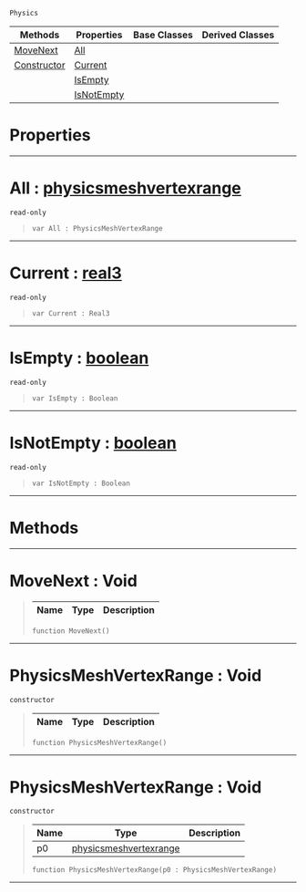  `Physics`

|Methods|Properties|Base Classes|Derived Classes|
|---|---|---|---|
|[MoveNext](physicsmeshvertexrange.md#movenext-void)|[All](physicsmeshvertexrange.md#all-zilch-engine-document)| | |
|[Constructor](physicsmeshvertexrange.md#physicsmeshvertexrange-v)|[Current](physicsmeshvertexrange.md#current-zilch-engine-docu)| | |
| |[IsEmpty](physicsmeshvertexrange.md#isempty-zilch-engine-docu)| | |
| |[IsNotEmpty](physicsmeshvertexrange.md#isnotempty-zilch-engine-d)| | |


 #  Properties


---  
 #  All : [physicsmeshvertexrange](physicsmeshvertexrange.md)

 `read-only`

> 
> ```TS:Nada
> var All : PhysicsMeshVertexRange


---  
 #  Current : [real3](../nada_base_types/real3.md)

 `read-only`

> 
> ```TS:Nada
> var Current : Real3


---  
 #  IsEmpty : [boolean](../nada_base_types/boolean.md)

 `read-only`

> 
> ```TS:Nada
> var IsEmpty : Boolean


---  
 #  IsNotEmpty : [boolean](../nada_base_types/boolean.md)

 `read-only`

> 
> ```TS:Nada
> var IsNotEmpty : Boolean


---  
 #  Methods


---  
 #  MoveNext : Void

> 
> |Name|Type|Description|
> |---|---|---|
> ```TS:Nada
> function MoveNext()
> ``` 


---  
 #  PhysicsMeshVertexRange : Void

 `constructor`

> 
> |Name|Type|Description|
> |---|---|---|
> ```TS:Nada
> function PhysicsMeshVertexRange()
> ``` 


---  
 #  PhysicsMeshVertexRange : Void

 `constructor`

> 
> |Name|Type|Description|
> |---|---|---|
> |p0|[physicsmeshvertexrange](physicsmeshvertexrange.md)| |
> ```TS:Nada
> function PhysicsMeshVertexRange(p0 : PhysicsMeshVertexRange)
> ``` 


---  
 

 